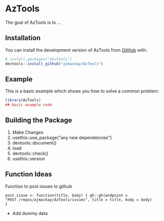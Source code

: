 # AzTools

<!-- badges: start -->

<!-- badges: end -->

The goal of AzTools is to ...

## Installation

You can install the development version of AzTools from [GitHub](https://github.com/) with:

``` r
# install.packages("devtools")
devtools::install_github("ajmackay/AzTools")
```

## Example

This is a basic example which shows you how to solve a common problem:

``` r
library(AzTools)
## basic example code
```

## Building the Package

1.  Make Changes
2.  usethis::use_package("any new dependencies")
3.  devtools::document()
4.  load
5.  devtools::check()
6.  usethis::version

## Function Ideas

Function to post issues to github

<code>post.issue \<- function(title, body) { gh::gh(endpoint = "POST /repos/ajmackay/AzTools/issues", title = title, body = body) }</code>

-   Add dummy data
